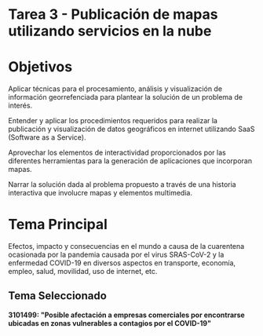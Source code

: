 # Tarea 3 - Publicación de mapas utilizando servicios en la nube

# Objetivos

Aplicar técnicas para el procesamiento, análisis y visualización de información georrefenciada para plantear la solución de un problema de interés.

Entender y aplicar los procedimientos requeridos para realizar la publicación y visualización de datos geográficos en internet utilizando SaaS (Software as a Service).

Aprovechar los elementos de interactividad proporcionados por las diferentes herramientas para la generación de aplicaciones que incorporan mapas.

Narrar la solución dada al problema propuesto a través de una historia interactiva que involucre mapas y elementos multimedia.

# Tema Principal

Efectos, impacto y consecuencias en el mundo a causa de la cuarentena ocasionada por la pandemia causada por el virus SRAS-CoV-2 y la enfermedad COVID-19 en diversos aspectos en transporte, economía, empleo, salud, movilidad, uso de internet, etc.

## Tema Seleccionado 

**3101499: "Posible afectación a empresas comerciales por encontrarse ubicadas en zonas vulnerables a contagios por el COVID-19"**
